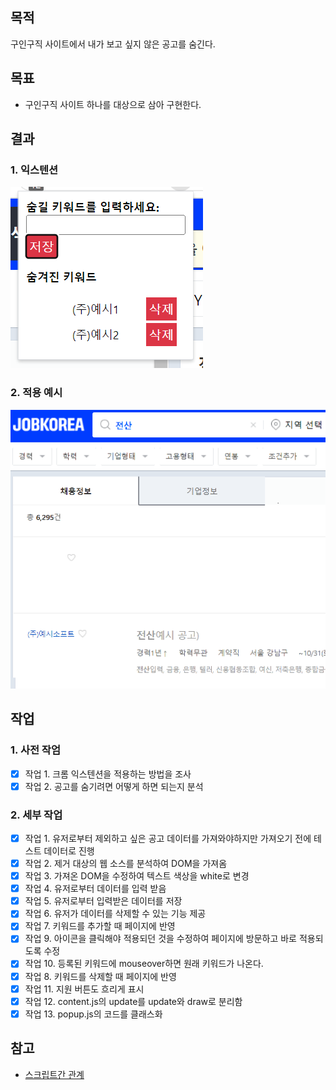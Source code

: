 ## 목적

구인구직 사이트에서 내가 보고 싶지 않은 공고를 숨긴다.

## 목표

- 구인구직 사이트 하나를 대상으로 삼아 구현한다.

## 결과

### 1. 익스텐션

![익스텐션](./reference/extension.png)

### 2. 적용 예시

![작업예시](./reference/example.png)

## 작업

### 1. 사전 작엄

- [x] 작업 1. 크롬 익스텐션을 적용하는 방법을 조사
- [x] 작업 2. 공고를 숨기려면 어떻게 하면 되는지 분석

### 2. 세부 작업

- [x] 작업 1. 유저로부터 제외하고 싶은 공고 데이터를 가져와야하지만 가져오기 전에 테스트 데이터로 진행
- [x] 작업 2. 제거 대상의 웹 소스를 분석하여 DOM을 가져옴
- [x] 작업 3. 가져온 DOM을 수정하여 텍스트 색상을 white로 변경
- [x] 작업 4. 유저로부터 데이터를 입력 받음
- [x] 작업 5. 유저로부터 입력받은 데이터를 저장
- [x] 작업 6. 유저가 데이터를 삭제할 수 있는 기능 제공
- [x] 작업 7. 키워드를 추가할 때 페이지에 반영
- [x] 작업 9. 아이콘을 클릭해야 적용되던 것을 수정하여 페이지에 방문하고 바로 적용되도록 수정
- [x] 작업 10. 등록된 키워드에 mouseover하면 원래 키워드가 나온다.
- [x] 작업 8. 키워드를 삭제할 때 페이지에 반영
- [x] 작업 11. 지원 버튼도 흐리게 표시
- [x] 작업 12. content.js의 update를 update와 draw로 분리함
- [x] 작업 13. popup.js의 코드를 클래스화

## 참고

- [스크립트간 관계](https://plainenglish.io/blog/how-to-send-data-between-chrome-extension-scripts-1182ce67b659)
